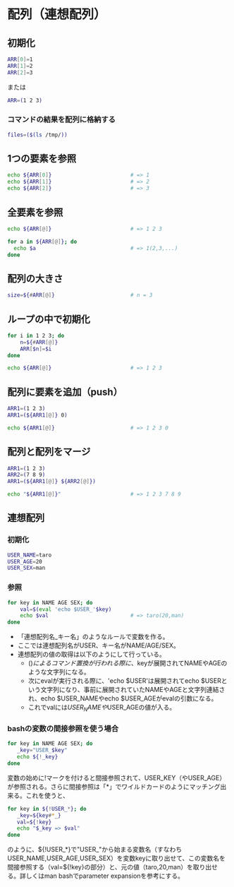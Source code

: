 ﻿# 配列（連想配列）

## 初期化

```bash
ARR[0]=1
ARR[1]=2
ARR[2]=3
```

または

```bash
ARR=(1 2 3)
```

### コマンドの結果を配列に格納する

```bash
files=($(ls /tmp/))
```


## 1つの要素を参照

```bash
echo ${ARR[0]}                         # => 1
echo ${ARR[1]}                         # => 2
echo ${ARR[2]}                         # => 3
```

## 全要素を参照

```bash
echo ${ARR[@]}                         # => 1 2 3

for a in ${ARR[@]}; do
  echo $a                              # => 1(2,3,...)
done
```

## 配列の大きさ

```bash
size=${#ARR[@]}                        # n = 3
```

## ループの中で初期化

```bash
for i in 1 2 3; do
    n=${#ARR[@]}
    ARR[$n]=$i
done

echo ${ARR[@]}                         # => 1 2 3
```

## 配列に要素を追加（push）

```bash
ARR1=(1 2 3)
ARR1=(${ARR1[@]} 0)

echo ${ARR1[@]}                        # => 1 2 3 0
```

## 配列と配列をマージ

```bash
ARR1=(1 2 3)
ARR2=(7 8 9)
ARR1=(${ARR1[@]} ${ARR2[@]})

echo "${ARR1[@]}"                      # => 1 2 3 7 8 9
```

## 連想配列
### 初期化

```bash
USER_NAME=taro
USER_AGE=20
USER_SEX=man
```

### 参照

```bash
for key in NAME AGE SEX; do
    val=$(eval 'echo $USER_'$key)
    echo $val                          # => taro(20,man)
done
```

- 「連想配列名_キー名」のようなルールで変数を作る。
- ここでは連想配列名がUSER、キー名がNAME/AGE/SEX。
- 連想配列の値の取得は以下のようにして行っている。
  - $()によるコマンド置換が行われる際に、$keyが展開されてNAMEやAGEのような文字列になる。
  - 次にevalが実行される際に、'echo $USER'は展開されてecho $USERという文字列になり、事前に展開されていたNAMEやAGEと文字列連結され、echo $USER_NAMEやecho $USER_AGEがevalの引数になる。
  - これでvalには$USER_NAMEや$USER_AGEの値が入る。

### bashの変数の間接参照を使う場合

```bash
for key in NAME AGE SEX; do
   _key="USER_$key"
   echo ${!_key}
done
```

変数の始めに!マークを付けると間接参照されて、USER_KEY（やUSER_AGE）が参照される。さらに間接参照は「*」でワイルドカードのようにマッチング出来る。これを使うと、

```bash
for key in ${!USER_*}; do
   _key=${key#*_}
   val=${!key}
   echo "$_key => $val"
done
```

のように、${!USER_*}で"USER_"から始まる変数名（すなわちUSER_NAME,USER_AGE,USER_SEX）を変数keyに取り出せて、この変数名を間接参照する（val=${!key}の部分）と、元の値（taro,20,man）を取り出せる。詳しくはman bashでparameter expansionを参考にする。

